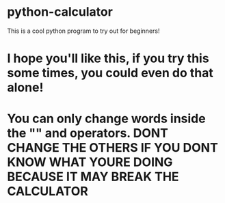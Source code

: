 # python-calculator
This is a cool python program to try out for beginners!
# I hope you'll like this, if you try this some times, you could even do that alone!
# You can only change words inside the "" and operators. DONT CHANGE THE OTHERS IF YOU DONT KNOW WHAT YOURE DOING BECAUSE IT MAY BREAK THE CALCULATOR
